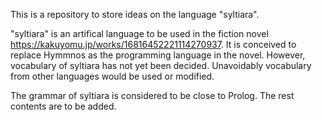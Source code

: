 This is a repository to store ideas on the language "syltiara".
  
"syltiara" is an artifical language to be used in the fiction novel https://kakuyomu.jp/works/16816452221114270937. It is conceived to replace Hymmnos as the programming language in the novel. However, vocabulary of syltiara has not yet been decided. Unavoidably vocabulary from other languages would be used or modified.

The grammar of syltiara is considered to be close to Prolog. The rest contents are to be added.
